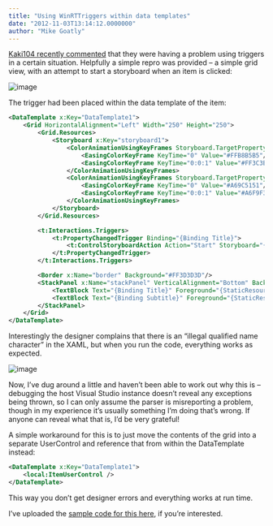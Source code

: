 ```yaml
---
title: "Using WinRTTriggers within data templates"
date: "2012-11-03T13:14:12.0000000"
author: "Mike Goatly"
---
```

[Kaki104 recently commented](/triggers-in-winrt-xaml#comments) that they were having a problem using triggers in a certain situation\. Helpfully a simple repro was provided – a simple grid view\, with an attempt to start a storyboard when an item is clicked:

![image](http://www.goatly.net/Media/Default/Windows-Live-Writer/ab3082f74259_A766/image_3.png)

The trigger had been placed within the data template of the item:

``` xml
<DataTemplate x:Key="DataTemplate1">
    <Grid HorizontalAlignment="Left" Width="250" Height="250">
        <Grid.Resources>
            <Storyboard x:Key="storyboard1">
                <ColorAnimationUsingKeyFrames Storyboard.TargetProperty="(Border.Background).(SolidColorBrush.Color)" Storyboard.TargetName="border">
                    <EasingColorKeyFrame KeyTime="0" Value="#FFB8B5B5"/>
                    <EasingColorKeyFrame KeyTime="0:0:1" Value="#FF3C3B3B"/>
                </ColorAnimationUsingKeyFrames>
                <ColorAnimationUsingKeyFrames Storyboard.TargetProperty="(Panel.Background).(SolidColorBrush.Color)" Storyboard.TargetName="stackPanel">
                    <EasingColorKeyFrame KeyTime="0" Value="#A69C5151"/>
                    <EasingColorKeyFrame KeyTime="0:0:1" Value="#A6F9F3F3"/>
                </ColorAnimationUsingKeyFrames>
            </Storyboard>
        </Grid.Resources>

        <t:Interactions.Triggers>
            <t:PropertyChangedTrigger Binding="{Binding Title}">
                <t:ControlStoryboardAction Action="Start" Storyboard="{StaticResource storyboard1}"/>
            </t:PropertyChangedTrigger>
        </t:Interactions.Triggers>

        <Border x:Name="border" Background="#FF3D3D3D"/>
        <StackPanel x:Name="stackPanel" VerticalAlignment="Bottom" Background="#A6000000">
            <TextBlock Text="{Binding Title}" Foreground="{StaticResource ListViewItemOverlayForegroundThemeBrush}" Style="{StaticResource TitleTextStyle}" Height="60" Margin="15,0,15,0" LayoutUpdated="TextBlock_LayoutUpdated_1" SelectionChanged="TextBlock_SelectionChanged_1"/>
            <TextBlock Text="{Binding Subtitle}" Foreground="{StaticResource ListViewItemOverlaySecondaryForegroundThemeBrush}" Style="{StaticResource CaptionTextStyle}" TextWrapping="NoWrap" Margin="15,0,15,10"/>
        </StackPanel>
    </Grid>
</DataTemplate>
```
Interestingly the designer complains that there is an “illegal qualified name character” in the XAML\, but when you run the code\, everything works as expected\. 

![image](http://www.goatly.net/Media/Default/Windows-Live-Writer/ab3082f74259_A766/image_2d24f464-d558-4608-8bcc-4cf23df0dc24.png)

Now\, I’ve dug around a little and haven’t been able to work out why this is – debugging the host Visual Studio instance doesn’t reveal any exceptions being thrown\, so I can only assume the parser is misreporting a problem\, though in my experience it’s usually something I’m doing that’s wrong\. If anyone can reveal what that is\, I’d be very grateful\!

A simple workaround for this is to just move the contents of the grid into a separate UserControl and reference that from within the DataTemplate instead:

``` xml
<DataTemplate x:Key="DataTemplate1">
    <local:ItemUserControl />
</DataTemplate>
```
This way you don’t get designer errors and everything works at run time\.

I’ve uploaded the [sample code for this here](/Media/Default/Samples/DataTemplateWinRTSample.zip)\, if you’re interested\.

